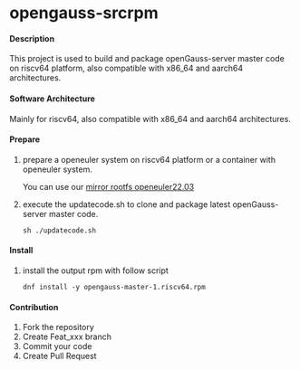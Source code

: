 # opengauss-srcrpm

#### Description
This project is used to build and package openGauss-server master code on riscv64 platform, also compatible with x86_64 and aarch64 architectures.

#### Software Architecture
Mainly for riscv64, also compatible with x86_64 and aarch64 architectures.

#### Prepare

1.  prepare a openeuler system on riscv64 platform or a container with openeuler system.

    You can use our [mirror rootfs openeuler22.03](https://mirror.iscas.ac.cn/openeuler-sig-riscv/openEuler-RISC-V/preview/openEuler-22.03-V2-riscv64/openeuler-rootfs.tar.gz)

2.  execute the updatecode.sh to clone and package latest openGauss-server master code.

    ```shell
    sh ./updatecode.sh
    ```

#### Install

1.  install the output rpm with follow script

    ```shell 
    dnf install -y opengauss-master-1.riscv64.rpm
    ```

#### Contribution

1.  Fork the repository
2.  Create Feat_xxx branch
3.  Commit your code
4.  Create Pull Request

